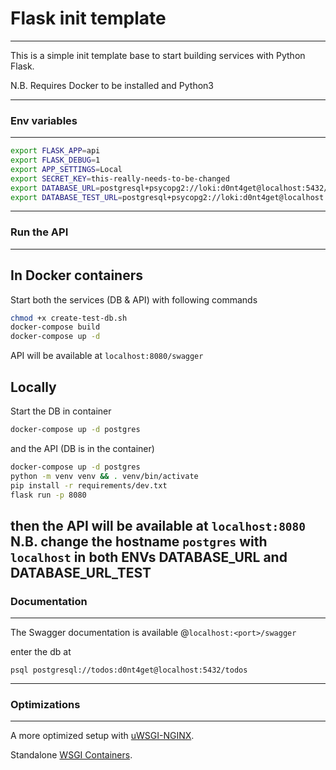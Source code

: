 # Flask init template
---------------------
This is a simple init template base to start building services with Python Flask.

N.B. Requires Docker to be installed and Python3

---

### Env variables
--------------------
```bash
export FLASK_APP=api
export FLASK_DEBUG=1
export APP_SETTINGS=Local
export SECRET_KEY=this-really-needs-to-be-changed
export DATABASE_URL=postgresql+psycopg2://loki:d0nt4get@localhost:5432/notes
export DATABASE_TEST_URL=postgresql+psycopg2://loki:d0nt4get@localhost:5432/notes-test

```

---

### Run the API
---------------
## In Docker containers
Start both the services (DB & API) with following commands
```bash
chmod +x create-test-db.sh
docker-compose build
docker-compose up -d
```
API will be available at ```localhost:8080/swagger```

## Locally
Start the DB in  container
```bash
docker-compose up -d postgres
```

and the API (DB is in the container)
```bash
docker-compose up -d postgres
python -m venv venv && . venv/bin/activate
pip install -r requirements/dev.txt
flask run -p 8080
```
then the API will be available at ```localhost:8080```
N.B. change the hostname ```postgres``` with ```localhost``` in both ENVs DATABASE_URL and DATABASE_URL_TEST
---

### Documentation
-----------------
The Swagger documentation is available @```localhost:<port>/swagger```

enter the db at 
```
psql postgresql://todos:d0nt4get@localhost:5432/todos
```
---

### Optimizations
-----------------
A more optimized setup with [uWSGI-NGINX](https://flask.palletsprojects.com/en/1.1.x/deploying/uwsgi/).

Standalone [WSGI Containers](https://flask.palletsprojects.com/en/1.1.x/deploying/wsgi-standalone/).